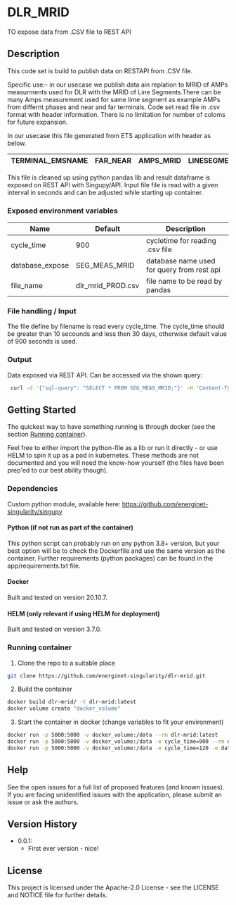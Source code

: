 # DLR_MRID 

TO expose data from .CSV file to REST API

<!-- Insert a very short description of what the script/repo is for -->

<!-- TABLE OF CONTENTS -->
<!--
If VERY heavy readme, update and use this TOC
<details>
  <summary>Table of Contents</summary>
  <ol>
    <li>
      <a href="#about-the-project">About The Project</a>
      <ul>
        <li><a href="#built-with">Built With</a></li>
      </ul>
    </li>
    <li>
      <a href="#getting-started">Getting Started</a>
      <ul>
        <li><a href="#prerequisites">Prerequisites</a></li>
        <li><a href="#installation">Installation</a></li>
      </ul>
    </li>
    <li><a href="#usage">Usage</a></li>
    <li><a href="#roadmap">Roadmap</a></li>
    <li><a href="#contributing">Contributing</a></li>
    <li><a href="#license">License</a></li>
    <li><a href="#contact">Contact</a></li>
    <li><a href="#acknowledgments">Acknowledgments</a></li>
  </ol>
</details>
-->

## Description

This code set is build to publish data on RESTAPI from .CSV file.

Specific use:-
in our usecase we publish data ain replation to MRID of AMPs measurments used for DLR with the MRID of Line Segments.There can be many Amps measurement used for same lime segment as example AMPs from differnt phases and near and far terminals. Code set read file in .csv format with header information. There is no limitation for number of coloms for future expansion.

In our usecase this file generated from ETS application with header as below.

|TERMINAL_EMSNAME|FAR_NEAR|AMPS_MRID|LINESEGMENT_MRID|DLR_ENABLE|
|--|--|--|--|--|

This file is cleaned up using python pandas lib and result dataframe is exposed on REST API with Singupy/API. Input file file is read with a given interval in seconds and can be adjusted while starting up container.

### Exposed environment variables

|Name|Default|Description|
|--|--|--|
|cycle_time|900|cycletime for reading .csv file|
|database_expose|SEG_MEAS_MRID|database name used for query from rest api|
|file_name|dlr_mrid_PROD.csv|file name to be read by pandas|

### File handling / Input

The file define by filename is read every cycle_time. The cycle_time should be greater than 10 secounds and less then 30 days, otherwise default value of 900 seconds is used.

### Output

Data exposed via REST API. Can be accessed via the shown query:

````bash
 curl -d '{"sql-query": "SELECT * FROM SEG_MEAS_MRID;"}' -H 'Content-Type: application/json' -X POST http://localhost:5000/
````

<!-- GETTING STARTED -->
## Getting Started

The quickest way to have something running is through docker (see the section [Running container](#running-container)).

Feel free to either import the python-file as a lib or run it directly - or use HELM to spin it up as a pod in kubernetes. These methods are not documented and you will need the know-how yourself (the files have been prep'ed to our best ability though).

### Dependencies

Custom python module, available here: https://github.com/energinet-singularity/singupy
  
#### Python (if not run as part of the container)

This python script can probably run on any python 3.8+ version, but your best option will be to check the Dockerfile and use the same version as the container. Further requirements (python packages) can be found in the app/requirements.txt file.

#### Docker

<!--
Describe here what is needed before it can be run in docker - environment variables, volumes etc.

Give an example if relevant:

Example:
```sh
docker run my_script -v someVolume:/data -e MYVAR=smith"
```
 -->
Built and tested on version 20.10.7.


#### HELM (only relevant if using HELM for deployment)

Built and tested on version 3.7.0.

### Running container

1. Clone the repo to a suitable place
````bash
git clone https://github.com/energinet-singularity/dlr-mrid.git
````

2. Build the container
````bash
docker build dlr-mrid/ -t dlr-mrid:latest
docker volume create "docker_volume"
````

3. Start the container in docker (change variables to fit your environment)
````bash
docker run -p 5000:5000 -v docker_volume:/data --rm dlr-mrid:latest
docker run -p 5000:5000 -v docker_volume:/data -e cycle_time=900 --rm dlr-mrid:latest
docker run -p 5000:5000 -v docker_volume:/data -e cycle_time=120 -e database_expose="testdata" --rm dlr-mrid:latest
````

## Help
<!-- replace 'open issues' below with link like this: [open issues](https://github.com/energinet-singularity/<repo-name>/issues) -->
See the open issues for a full list of proposed features (and known issues).
If you are facing unidentified issues with the application, please submit an issue or ask the authors.

## Version History

* 0.0.1:
    * First ever version - nice!

## License

This project is licensed under the Apache-2.0 License - see the LICENSE and NOTICE file for further details.
